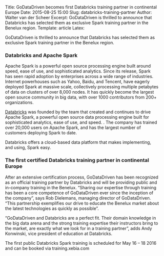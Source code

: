 Title: GoDataDriven becomes first Databricks training partner in continental Europe
Date: 2015-08-25 15:00
Slug: databricks-training-partner
Author: Walter van der Scheer
Excerpt: GoDataDriven is thrilled to announce that Databricks has selected them as exclusive Spark training partner in the Benelux region.
Template: article
Latex:

<span class="lead">GoDataDriven is thrilled to announce that Databricks has selected them as exclusive Spark training partner in the Benelux region.
</span>

### Databricks and Apache Spark

Apache Spark is a powerful open source processing engine built around speed, ease of use, and sophisticated analytics. Since its release, Spark has seen rapid adoption by enterprises across a wide range of industries. Internet powerhouses such as Yahoo, Baidu, and Tencent, have eagerly deployed Spark at massive scale, collectively processing multiple petabytes of data on clusters of over 8,000 nodes. It has quickly become the largest open source community in big data, with over 1000 contributors from 200+ organizations.

[Databricks](www.databricks.com) was founded by the team that created and continues to drive Apache Spark, a powerful open source data processing engine built for sophisticated analytics, ease of use, and speed. . The company has trained over 20,000 users on Apache Spark, and has the largest number of customers deploying Spark to date.

Databricks offers a cloud-based data platform that makes implementing, and using, Spark easy.

### The first certified Databricks training partner in continental Europe

After an extensive certification process, GoDataDriven has been recognized as an official training partner by Databricks and will be providing public and in-company training in the Benelux. “Sharing our expertise through training has been a core competence of GoDataDriven ever since the inception of the company”, says Rob Dielemans, managing director of GoDataDriven. “This partnership exemplifies our drive to educate the Benelux market about the latest technologies as quickly as possible”.

“GoDataDriven and Databricks are a perfect fit. Their domain knowledge in the big data arena and the strong training expertise their instructors bring to the market, are exactly what we look for in a training partner”, adds Andy Konwinski, vice president of education at Databricks.

The first public Databricks Spark training is scheduled for May 16 – 18 2016 and can be booked via training.xebia.com
